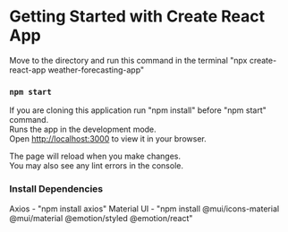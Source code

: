 # Getting Started with Create React App

Move to the directory and run this command in the terminal "npx create-react-app weather-forecasting-app"

### `npm start`

If you are cloning this application run "npm install" before "npm start" command.\
Runs the app in the development mode.\
Open [http://localhost:3000](http://localhost:3000) to view it in your browser.

The page will reload when you make changes.\
You may also see any lint errors in the console.

### Install Dependencies

Axios - "npm install axios"
Material UI - "npm install @mui/icons-material @mui/material @emotion/styled @emotion/react"

